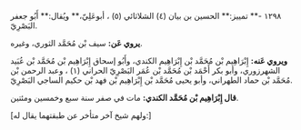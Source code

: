 ١٢٩٨ -** تمييز:** الحسين بن بيان (٤) الشلاثائي (٥) ، أبوعَلِيّ،** ويُقال:** أَبُو جعفر البَصْرِيّ.

**يروي عَن:** سيف بْن مُحَمَّد الثوري، وغيره.

**ويروي عَنه:** إِبْرَاهِيم بْن مُحَمَّد بْن إِبْرَاهِيم الكندي، وأَبُو إسحاق إِبْرَاهِيم بْن مُحَمَّد بْن عُبَيد الشهرزوري، وأبو بكر أَحْمَد بْن مُحَمَّد بْن عُمَر البَصْرِيّ الحراني (١) ، وعبد الرحمن بْن مُحَمَّد بْن حماد الطهراني، وأبو يحيى مُحَمَّد بْن إِبْرَاهِيم بْن فهد بْن حكيم الساجي البَصْرِيّ.

**قال إِبْرَاهِيم بْن مُحَمَّد الكندي:** مات في صفر سنة سبع وخمسين ومئتين.

[ولهم شيخ آخر متأخر عن طبقتهما يقال له:]